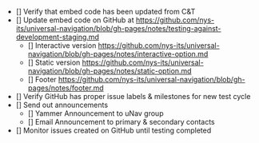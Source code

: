  
- [] Verify that embed code has been updated from C&T 
- [] Update embed code on GitHub at https://github.com/nys-its/universal-navigation/blob/gh-pages/notes/testing-against-development-staging.md 
  - [] Interactive version https://github.com/nys-its/universal-navigation/blob/gh-pages/notes/interactive-option.md  
  - [] Static version https://github.com/nys-its/universal-navigation/blob/gh-pages/notes/static-option.md  
  - [] Footer https://github.com/nys-its/universal-navigation/blob/gh-pages/notes/footer.md  
- [] Verify GitHub has proper issue labels & milestones for new test cycle 
- [] Send out announcements 
  - [] Yammer Announcement to uNav group 
  - [] Email Announcement to primary & secondary contacts 
- [] Monitor issues created on GitHub until testing completed 
